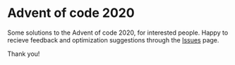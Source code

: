 # Advent of code 2020

Some solutions to the Advent of code 2020, for interested people. 
Happy to recieve feedback and optimization suggestions through the [Issues](https://github.com/itamargiv/advent-of-code-2020/issues) page. 

Thank you!
